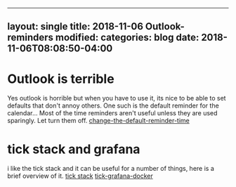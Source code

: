 
---
layout: single
title: 2018-11-06 Outlook-reminders
modified:
categories: blog
date: 2018-11-06T08:08:50-04:00
---

# Outlook is terrible
Yes outlook is horrible but when you have to use it, its nice to be able to set defaults that don't annoy others.   One such is the default reminder for the calendar...   Most of the time reminders aren't useful unless they are used sparingly. Let turn them off.
[change-the-default-reminder-time](https://support.office.com/en-us/article/change-the-default-reminder-time-58414862-1a3a-4344-ad15-a5f14a750e95 "change-the-default-reminder-time")


# tick stack and grafana
i like the tick stack and it can be useful for a number of things, here is a brief overview of it.
[tick stack](https://www.influxdata.com/time-series-platform/ "tick stack")
[tick-grafana-docker](https://github.com/cfbarbero/tick-grafana-docker "tick-grafana-docker")


